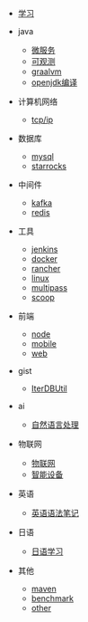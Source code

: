 * [学习](docs/学习.md)

* java
    * [微服务](docs/微服务.md)
    * [可观测](docs/可观测/可观测.md)
    * [graalvm](docs/graalvm.md)
    * [openjdk编译](docs/openjdk/openjdk_index.md)

* 计算机网络
    * [tcp/ip](docs/网络/tcp_ip.md)

* 数据库
    * [mysql](docs/mysql.md)
    * [starrocks](docs/starrocks.md)

* 中间件
    * [kafka](docs/kafka.md)
    * [redis](docs/redis.md)

[//]: # (  * [zookeeper]&#40;docs/zookeeper.md&#41;)

* 工具
    * [jenkins](docs/jenkins.md)
    * [docker](docs/docker.md)
    * [rancher](docs/rancher.md)
    * [linux](docs/linux.md)
    * [multipass](docs/multipass/multipass.md)
    * [scoop](docs/scoop/scoop.md)

* 前端
    * [node](docs/前端/node.md)
    * [mobile](docs/前端/移动端.md)
    * [web](docs/前端/web端.md)

* gist
    * [IterDBUtil](docs/gist/iterdb.md)

* ai
    * [自然语言处理](docs/ai/自然语言识别/自然语言识别.md)

* 物联网
    * [物联网](docs/物联网/物联网.md)
    * [智能设备](docs/物联网/智能设备.md)
* 英语
    * [英语语法笔记](docs/英语/语法.md)
* 日语
    * [日语学习](docs/日语/学习方法.md)
* 其他
    * [maven](docs/maven.md)
    * [benchmark](docs/benchmark.md)
    * [other](docs/other.md)
    
